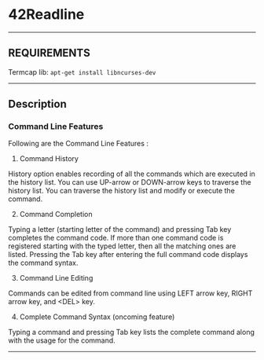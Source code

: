 # 42Readline

---

## REQUIREMENTS

Termcap lib:
`apt-get install libncurses-dev`

---

## Description

### Command Line Features


Following are the Command Line Features :

1. Command History

History option enables recording of all the commands which are executed in the history list. You can use UP-arrow or DOWN-arrow keys to traverse the history list. You can traverse the history list and modify or execute the command.


2. Command Completion

Typing a letter (starting letter of the command) and pressing Tab key completes the command code. If more than one command code is registered starting with the typed letter, then all the matching ones are listed. Pressing the Tab key after entering the full command code displays the command syntax.


3. Command Line Editing

Commands can be edited from command line using LEFT arrow key, RIGHT arrow key, and \<DEL\> key.


4. Complete Command Syntax (oncoming feature)

Typing a command and pressing Tab key lists the complete command along with the usage for the command.

---
